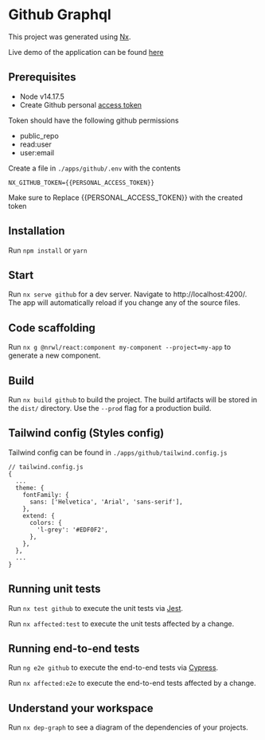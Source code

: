 # Github Graphql

This project was generated using [Nx](https://nx.dev).

Live demo of the application can be found [here](https://eloquent-banach-51817f.netlify.app/)

## Prerequisites

- Node v14.17.5
- Create Github personal [access token](https://docs.github.com/en/authentication/keeping-your-account-and-data-secure/creating-a-personal-access-token)

Token should have the following github permissions

- public_repo
- read:user
- user:email

Create a file in `./apps/github/.env` with the contents

```
NX_GITHUB_TOKEN={{PERSONAL_ACCESS_TOKEN}}
```

Make sure to Replace {{PERSONAL_ACCESS_TOKEN}} with the created token

## Installation

Run `npm install` or `yarn`

## Start

Run `nx serve github` for a dev server. Navigate to http://localhost:4200/. The app will automatically reload if you change any of the source files.

## Code scaffolding

Run `nx g @nrwl/react:component my-component --project=my-app` to generate a new component.

## Build

Run `nx build github` to build the project. The build artifacts will be stored in the `dist/` directory. Use the `--prod` flag for a production build.

## Tailwind config (Styles config)

Tailwind config can be found in `./apps/github/tailwind.config.js`

```
// tailwind.config.js
{
  ...
  theme: {
    fontFamily: {
      sans: ['Helvetica', 'Arial', 'sans-serif'],
    },
    extend: {
      colors: {
        'l-grey': '#EDF0F2',
      },
    },
  },
  ...
}
```

## Running unit tests

Run `nx test github` to execute the unit tests via [Jest](https://jestjs.io).

Run `nx affected:test` to execute the unit tests affected by a change.

## Running end-to-end tests

Run `ng e2e github` to execute the end-to-end tests via [Cypress](https://www.cypress.io).

Run `nx affected:e2e` to execute the end-to-end tests affected by a change.

## Understand your workspace

Run `nx dep-graph` to see a diagram of the dependencies of your projects.

